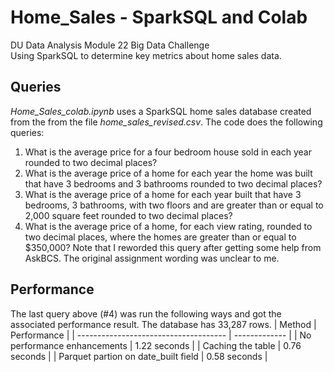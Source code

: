 # Home_Sales - SparkSQL and Colab
DU Data Analysis Module 22 Big Data Challenge<br>
Using SparkSQL to determine key metrics about home sales data.

## Queries
*Home_Sales_colab.ipynb* uses a SparkSQL home sales database created from the
from the file *home_sales_revised.csv*. The code does the following queries:
1. What is the average price for a four bedroom house sold in each year rounded to two decimal places?
2. What is the average price of a home for each year the home was built that have 3 bedrooms and 3 bathrooms rounded to two decimal places?
3. What is the average price of a home for each year built that have 3 bedrooms, 3 bathrooms, with two floors and are greater than or equal to 2,000 square feet rounded to two decimal places?
4. What is the average price of a home, for each view rating, rounded to two decimal places, where the homes are greater than or equal to $350,000? Note that I reworded this query after getting some help from AskBCS. The original assignment wording was unclear to me.

## Performance

The last query above (#4) was run the following ways and got the associated performance result. The database has 33,287 rows.
| Method                                | Performance   |
| ------------------------------------- | ------------- |
| No performance enhancements           | 1.22 seconds  |
| Caching the table                     | 0.76 seconds  |
| Parquet partion on date_built field   | 0.58 seconds  |
